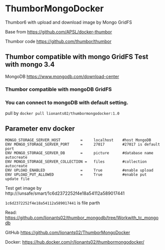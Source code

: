 # ThumborMongoDocker
Thumbor6 with upload and download image by Mongo GridFS

Base from https://github.com/APSL/docker-thumbor

Thumbor code https://github.com/thumbor/thumbor

## Thumbor compatible with mongo GridFS Test with mongo 3.4
MongoDB https://www.mongodb.com/download-center

### Thumbor compatible with mongoDB GridFS
### You can connect to mongoDB with default setting.

pull by `docker pull lionants02/thumbormongodocker:1.0`

## Parameter env docker
```
MONGO_STORAGE_SERVER_HOST         =     localhost    #host MongoDB
ENV MONGO_STORAGE_SERVER_PORT     =     27017        #27017 is default port
ENV MONGO_STORAGE_SERVER_DB       =     picture      #database name autocreate
ENV MONGO_STORAGE_SERVER_COLLECTION =   files        #collection autocreate
ENV UPLOAD_ENABLED                =     True         #enable upload
ENV UPLOAD_PUT_ALLOWED            =     True         #enable put update file
```

Test get image by http://<host-thumbor>/unsafe/smart/1c6d2372252f4e18a54112a589017441

`1c6d2372252f4e18a54112a589017441` is file parth

Read: https://github.com/lionants02/thumbor_mongodb/tree/Workwith_tc_mongodb


GitHub https://github.com/lionants02/ThumborMongoDocker

Docker: https://hub.docker.com/r/lionants02/thumbormongodocker/
